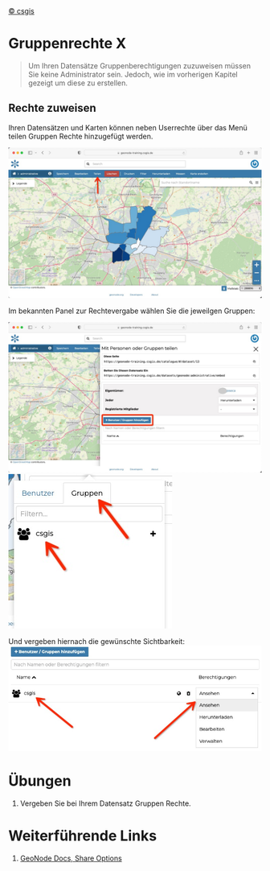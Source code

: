 <!-- the Menu -->
<link rel="stylesheet" media="all" href="../styles.css" />
<div id="logo"><a href="https://csgis.de">© csgis</a></div>
<div id="menu"></div>
<div id="jumpMenu"></div>
<script src="../menu.js"></script>
<script src="../jumpmenu.js"></script>
<!-- the Menu -->


# Gruppenrechte X

> Um Ihren Datensätze Gruppenberechtigungen zuzuweisen müssen Sie keine Administrator sein. Jedoch, wie im vorherigen Kapitel gezeigt um diese zu erstellen.

## Rechte zuweisen 

Ihren Datensätzen und Karten können neben Userrechte über das Menü teilen Gruppen Rechte hinzugefügt werden.

![share](images/dataset_teilen.jpeg)

Im bekannten Panel zur Rechtevergabe wählen Sie die jeweilgen Gruppen:

![group perms](images/add_group_sahre.jpeg)
![choose group](images/csgis_group.jpeg)

Und vergeben hiernach die gewünschte Sichtbarkeit:
![Gruppen Rechte](images/csgis_perms.jpeg)

# Übungen

1. Vergeben Sie bei Ihrem Datensatz Gruppen Rechte.

# Weiterführende Links

1. [GeoNode Docs, Share Options](https://docs.geonode.org/en/master/usage/managing_datasets/dataset_permissions.html?highlight=share)